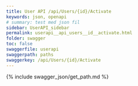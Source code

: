 ```yaml
---
title: User API /api/Users/{id}/Activate
keywords: json, openapi
# summary: test med json fil
sidebar: UserAPI_sidebar
permalink: userapi__api_users__id__activate.html
folder: swagger
toc: false
swaggerfile: userapi
swaggerpath: paths
swaggerkey: /api/Users/{id}/Activate
---
```

{% include swagger_json/get_path.md %}
